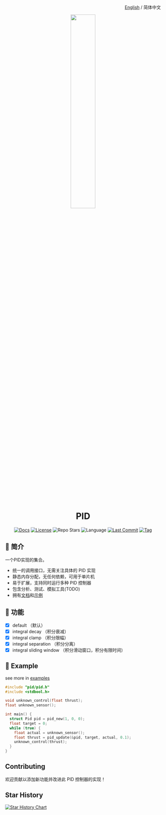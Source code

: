 <p align="right">
  <a href="./README.md">English</a> / 简体中文
</p>

<div align="center">
  <img src="https://xj63.github.io/PID-docs/pid-logo.svg" width="40%">
</div>

<h1 align="center">PID</h1>

<div align="center">

[![Docs](https://img.shields.io/badge/Docs-PID--docs-blue?style=flat-square&logo=readthedocs&logoColor=green&color=lightgreen)](https://xj63.github.io/PID-docs/)
[![License](https://img.shields.io/github/license/xj63/PID?style=flat-square&label=%E2%9A%96%20License)](./LICENSE)
![Repo Stars](https://img.shields.io/github/stars/xj63/PID?style=flat-square&label=%E2%9C%A8%20Stars)
![Language](https://img.shields.io/badge/Language-C-yellow?style=flat-square&logo=c)
[![Last Commit](https://img.shields.io/github/last-commit/xj63/PID?style=flat-square&label=%F0%9F%94%A5%20Last%20commit&color=orange)](https://github.com/xj63/PID/activity)
[![Tag](https://img.shields.io/github/v/tag/xj63/PID?style=flat-square&label=%F0%9F%8F%B7%EF%B8%8FTag&color=purple)](https://github.com/xj63/PID/tags)

</div>

## 👋 简介

一个PID实现的集合。

- 统一的调用接口，无需关注具体的 PID 实现
- 静态内存分配，无任何依赖，可用于单片机
- 易于扩展，支持同时运行多种 PID 控制器
- 包含分析、测试、模拟工具(TODO)
- 拥有[文档](https://xj63.github.io/PID-docs)和[示例](./examples)

## 🚀 功能

- [x] default （默认）
- [x] integral decay （积分衰减）
- [x] integral clamp （积分限幅）
- [x] integral separation （积分分离）
- [x] integral sliding window （积分滑动窗口，积分有限时间）

## 📖 Example

see more in [examples](./examples)

```c
#include "pid/pid.h"
#include <stdbool.h>

void unknown_control(float thrust);
float unknown_sensor();

int main() {
  struct Pid pid = pid_new(1, 0, 0);
  float target = 0;
  while (true) {
    float actual = unknown_sensor();
    float thrust = pid_update(&pid, target, actual, 0.1);
    unknown_control(thrust);
  }
}
```

## Contributing

欢迎贡献以添加新功能并改进此 PID 控制器的实现！

## Star History

<a href="https://star-history.com/#xj63/PID&Date">
 <picture>
   <source media="(prefers-color-scheme: dark)" srcset="https://api.star-history.com/svg?repos=xj63/PID&type=Date&theme=dark" />
   <source media="(prefers-color-scheme: light)" srcset="https://api.star-history.com/svg?repos=xj63/PID&type=Date" />
   <img alt="Star History Chart" src="https://api.star-history.com/svg?repos=xj63/PID&type=Date" />
 </picture>
</a>
